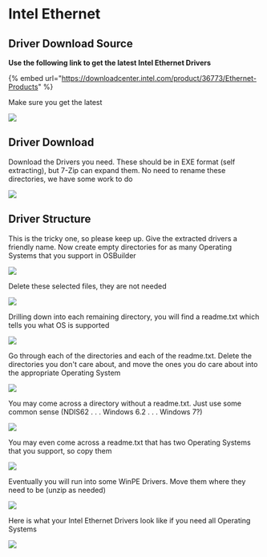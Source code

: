 # Intel Ethernet

## Driver Download Source

**Use the following link to get the latest Intel Ethernet Drivers**

{% embed url="https://downloadcenter.intel.com/product/36773/Ethernet-Products" %}

Make sure you get the latest

![](../../../../../.gitbook/assets/image%20%282%29.png)

## Driver Download

Download the Drivers you need.  These should be in EXE format \(self extracting\), but 7-Zip can expand them.  No need to rename these directories, we have some work to do

![](../../../../../.gitbook/assets/image%20%283%29.png)

## Driver Structure

This is the tricky one, so please keep up.  Give the extracted drivers a friendly name.  Now create empty directories for as many Operating Systems that you support in OSBuilder

![](../../../../../.gitbook/assets/image%20%2817%29.png)

Delete these selected files, they are not needed

![](../../../../../.gitbook/assets/image%20%2822%29.png)

Drilling down into each remaining directory, you will find a readme.txt which tells you what OS is supported

![](../../../../../.gitbook/assets/image%20%2824%29.png)

Go through each of the directories and each of the readme.txt.  Delete the directories you don't care about, and move the ones you do care about into the appropriate Operating System

![](../../../../../.gitbook/assets/image%20%2815%29.png)

You may come across a directory without a readme.txt.  Just use some common sense \(NDIS62 . . . Windows 6.2 . . . Windows 7?\)

![](../../../../../.gitbook/assets/image%20%285%29.png)

You may even come across a readme.txt that has two Operating Systems that you support, so copy them

![](../../../../../.gitbook/assets/image%20%2846%29.png)

Eventually you will run into some WinPE Drivers.  Move them where they need to be \(unzip as needed\)

![](../../../../../.gitbook/assets/image%20%2839%29.png)

Here is what your Intel Ethernet Drivers look like if you need all Operating Systems

![](../../../../../.gitbook/assets/image%20%2812%29.png)

## 

